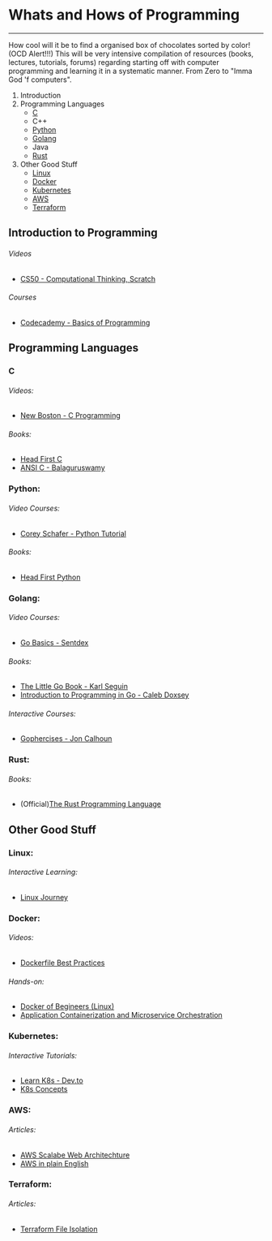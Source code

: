 # Whats and Hows of Programming
---
How cool will it be to find a organised box of chocolates sorted by color! (OCD Alert!!!)
This will be very intensive compilation of resources (books, lectures, tutorials, forums) regarding starting off with computer programming and learning it in a systematic manner. From Zero to "Imma God 'f computers".


1. Introduction
2. Programming Languages
   * [C](#C)
   * C++
   * [Python](#Python)
   * [Golang](#Golang)
   * Java
   * [Rust](#Rust)
3. Other Good Stuff
   * [Linux](#Linux)
   * [Docker](#Docker)
   * [Kubernetes](#Kubernetes)
   * [AWS](#AWS)
   * [Terraform](#Terraform)

   
## Introduction to Programming

###### Videos
- [CS50 - Computational Thinking, Scratch](https://www.youtube.com/watch?v=5azaK2cBKGw)

###### Courses
- [Codecademy - Basics of Programming](https://www.codecademy.com/learn/learn-how-to-code)

## Programming Languages

### C
 
###### Videos:
- [New Boston - C Programming](https://www.youtube.com/playlist?list=PL6gx4Cwl9DGAKIXv8Yr6nhGJ9Vlcjyymq)
 
###### Books:
- [Head First C](books/c_programming_headfirst.pdf)
- [ANSI C - Balaguruswamy](books/ansi_c_balaguruswamy.pdf)
 
 
### Python:
 
###### Video Courses:
- [Corey Schafer - Python Tutorial](https://www.youtube.com/playlist?list=PL-osiE80TeTt2d9bfVyTiXJA-UTHn6WwU)

###### Books:
- [Head First Python](books/head_first_python.pdf)


### Golang:

###### Video Courses:
- [Go Basics - Sentdex](https://www.youtube.com/playlist?list=PLQVvvaa0QuDeF3hP0wQoSxpkqgRcgxMqX)

###### Books:
- [The Little Go Book - Karl Seguin](https://www.openmymind.net/The-Little-Go-Book/)
- [Introduction to Programming in Go - Caleb Doxsey](http://www.golang-book.com/)

###### Interactive Courses:
- [Gophercises - Jon Calhoun](https://gophercises.com/)


### Rust:

###### Books:
- (Official)[The Rust Programming Language](books/the_rust_lang.pdf)

## Other Good Stuff

### Linux:

###### Interactive Learning:
- [Linux Journey](https://linuxjourney.com/)

### Docker:

###### Videos:
- [Dockerfile Best Practices](https://www.youtube.com/watch?v=JofsaZ3H1qM)

###### Hands-on:
- [Docker of Begineers (Linux)](https://training.play-with-docker.com/beginner-linux/)
- [Application Containerization and Microservice Orchestration](https://training.play-with-docker.com/microservice-orchestration/)

### Kubernetes:

###### Interactive Tutorials:
- [Learn K8s - Dev.to](https://dev.to/azure/kubernetes-from-the-beginning-part-i-4ifd)
- [K8s Concepts](https://kubernetes.io/docs/concepts/overview/what-is-kubernetes/)

### AWS:

###### Articles:
- [AWS Scalabe Web Architechture](https://www.airpair.com/aws/posts/building-a-scalable-web-app-on-amazon-web-services-p1)
- [AWS in plain English](https://expeditedsecurity.com/aws-in-plain-english/)

### Terraform:

###### Articles:
- [Terraform File Isolation](https://charity.wtf/2016/03/30/terraform-vpc-and-why-you-want-a-tfstate-file-per-env/)
